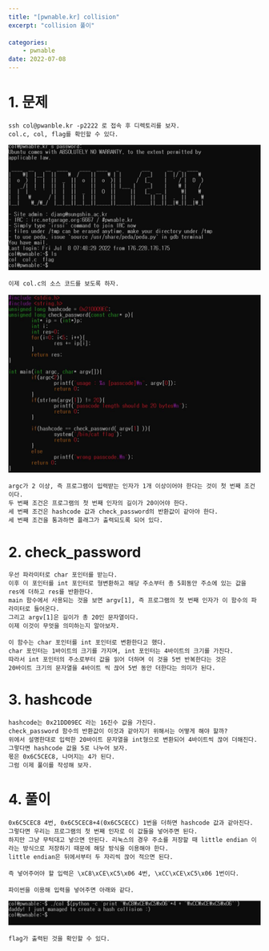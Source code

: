 ```yaml
---
title: "[pwnable.kr] collision"
excerpt: "collision 풀이"

categories:
    - pwnable
date: 2022-07-08
---
```


# 1. 문제

    ssh col@pwanble.kr -p2222 로 접속 후 디렉토리를 보자.
    col.c, col, flag를 확인할 수 있다.

![collision](/img/col-1.JPG)

    이제 col.c의 소스 코드를 보도록 하자.

![col.c](/img/col-2.JPG)

    argc가 2 이상, 즉 프로그램이 입력받는 인자가 1개 이상이어야 한다는 것이 첫 번째 조건이다.
    두 번째 조건은 프로그램의 첫 번째 인자의 길이가 20이어야 한다.
    세 번째 조건은 hashcode 값과 check_password의 반환값이 같아야 한다.
    세 번째 조건을 통과하면 플래그가 출력되도록 되어 있다.


# 2. check_password

    우선 파라미터로 char 포인터를 받는다.
    이후 이 포인터를 int 포인터로 형변환하고 해당 주소부터 총 5회동안 주소에 있는 값을 res에 더하고 res를 반환한다.
    main 함수에서 사용되는 것을 보면 argv[1], 즉 프로그램의 첫 번째 인자가 이 함수의 파라미터로 들어온다.
    그리고 argv[1]은 길이가 총 20인 문자열이다.
    이제 이것이 무엇을 의미하는지 알아보자.

    이 함수는 char 포인터를 int 포인터로 변환한다고 했다.
    char 포인터는 1바이트의 크기를 가지며, int 포인터는 4바이트의 크기를 가진다.
    따라서 int 포인터의 주소로부터 값을 읽어 더하며 이 것을 5번 반복한다는 것은
    20바이트 크기의 문자열을 4바이트 씩 끊어 5번 동안 더한다는 의미가 된다.

# 3. hashcode

    hashcode는 0x21DD09EC 라는 16진수 값을 가진다.
    check_password 함수의 반환값이 이것과 같아지기 위해서는 어떻게 해야 할까?
    위에서 설명한대로 입력한 20바이트 문자열을 int형으로 변환되어 4바이트씩 끊어 더해진다.
    그렇다면 hashcode 값을 5로 나누어 보자.
    몫은 0x6C5CEC8, 나머지는 4가 된다.
    그럼 이제 풀이를 작성해 보자.

# 4. 풀이

    0x6C5CEC8 4번, 0x6C5CEC8+4(0x6C5CECC) 1번을 더하면 hashcode 값과 같아진다. 그렇다면 우리는 프로그램의 첫 번째 인자로 이 값들을 넣어주면 된다.
    하지만 그냥 무턱대고 넣으면 안된다. 리눅스의 경우 주소를 저장할 때 little endian 이라는 방식으로 저장하기 때문에 해당 방식을 이용해야 한다.
    little endian은 뒤에서부터 두 자리씩 끊어 적으면 된다.

    즉 넣어주어야 할 입력은 \xC8\xCE\xC5\x06 4번, \xCC\xCE\xC5\x06 1번이다.

    파이썬을 이용해 입력을 넣어주면 아래와 같다.

![flag](/img/col-3.JPG)

    flag가 출력된 것을 확인할 수 있다.